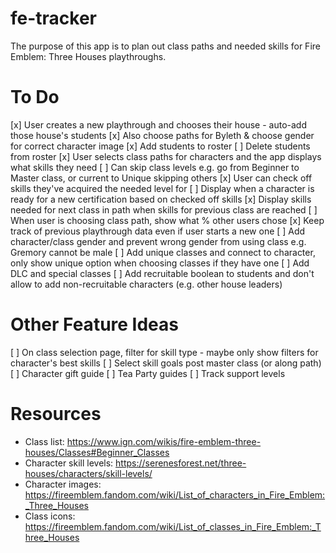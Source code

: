 # fe-tracker

The purpose of this app is to plan out class paths and needed skills for Fire Emblem: Three Houses playthroughs.

# To Do

[x] User creates a new playthrough and chooses their house - auto-add those house's students
[x] Also choose paths for Byleth & choose gender for correct character image
[x] Add students to roster
[ ] Delete students from roster
[x] User selects class paths for characters and the app displays what skills they need
[ ] Can skip class levels e.g. go from Beginner to Master class, or current to Unique skipping others
[x] User can check off skills they've acquired the needed level for
[ ] Display when a character is ready for a new certification based on checked off skills
[x] Display skills needed for next class in path when skills for previous class are reached
[ ] When user is choosing class path, show what % other users chose
[x] Keep track of previous playthrough data even if user starts a new one
[ ] Add character/class gender and prevent wrong gender from using class e.g. Gremory cannot be male
[ ] Add unique classes and connect to character, only show unique option when choosing classes if they have one
[ ] Add DLC and special classes
[ ] Add recruitable boolean to students and don't allow to add non-recruitable characters (e.g. other house leaders)

# Other Feature Ideas

[ ] On class selection page, filter for skill type - maybe only show filters for character's best skills
[ ] Select skill goals post master class (or along path)
[ ] Character gift guide
[ ] Tea Party guides
[ ] Track support levels

# Resources

-   Class list: https://www.ign.com/wikis/fire-emblem-three-houses/Classes#Beginner_Classes
-   Character skill levels: https://serenesforest.net/three-houses/characters/skill-levels/
-   Character images: https://fireemblem.fandom.com/wiki/List_of_characters_in_Fire_Emblem:_Three_Houses
-   Class icons: https://fireemblem.fandom.com/wiki/List_of_classes_in_Fire_Emblem:_Three_Houses
